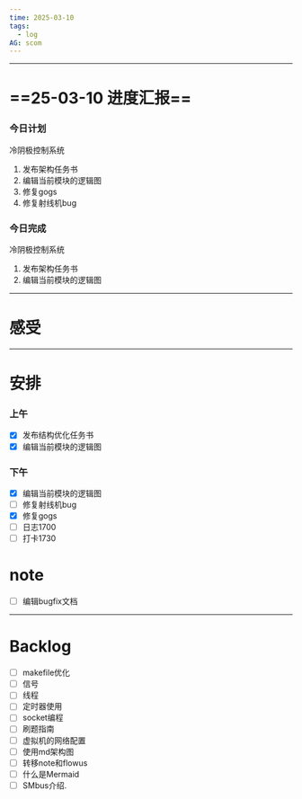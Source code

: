 ```yaml
---
time: 2025-03-10
tags:
  - log
AG: scom
---
```

---
# ==25-03-10 进度汇报==
### 今日计划
冷阴极控制系统
1. 发布架构任务书
2. 编辑当前模块的逻辑图
3. 修复gogs
4. 修复射线机bug
### 今日完成
冷阴极控制系统
1. 发布架构任务书
2. 编辑当前模块的逻辑图

--- 
# 感受


--- 
# 安排

### 上午
- [x] 发布结构优化任务书
- [x] 编辑当前模块的逻辑图

### 下午
- [x] 编辑当前模块的逻辑图
- [ ] 修复射线机bug
- [x] 修复gogs
- [ ] 日志1700
- [ ] 打卡1730
# note
- [ ] 编辑bugfix文档

--- 
# Backlog
- [ ] makefile优化
- [ ] 信号
- [ ] 线程
- [ ] 定时器使用
- [ ] socket编程
- [ ] 刷题指南
- [ ] 虚拟机的网络配置
- [ ] 使用md架构图
- [ ] 转移note和flowus
- [ ] 什么是Mermaid
- [ ] SMbus介绍.
